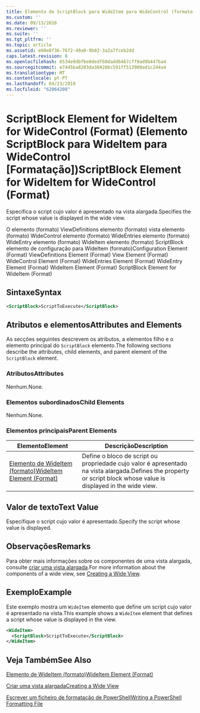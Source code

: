 ```yaml
---
title: Elemento de ScriptBlock para WideItem para WideControl (formato) | Documentos da Microsoft
ms.custom: ''
ms.date: 09/13/2016
ms.reviewer: ''
ms.suite: ''
ms.tgt_pltfrm: ''
ms.topic: article
ms.assetid: e00e8f36-76f2-49a0-9b02-3a2a7fceb2dd
caps.latest.revision: 8
ms.openlocfilehash: 6534e9dbfbe0dedf60dadd6467cff9ad9b447ba4
ms.sourcegitcommit: e7445ba8203da304286c591ff513900ad1c244a4
ms.translationtype: MT
ms.contentlocale: pt-PT
ms.lasthandoff: 04/23/2019
ms.locfileid: "62064208"
---
```

# <a name="scriptblock-element-for-wideitem-for-widecontrol-format"></a><span data-ttu-id="b4f7f-102">ScriptBlock Element for WideItem for WideControl (Format) (Elemento ScriptBlock para WideItem para WideControl [Formatação])</span><span class="sxs-lookup"><span data-stu-id="b4f7f-102">ScriptBlock Element for WideItem for WideControl (Format)</span></span>

<span data-ttu-id="b4f7f-103">Especifica o script cujo valor é apresentado na vista alargada.</span><span class="sxs-lookup"><span data-stu-id="b4f7f-103">Specifies the script whose value is displayed in the wide view.</span></span>

<span data-ttu-id="b4f7f-104">O elemento (formato) ViewDefinitions elemento (formato) vista elemento (formato) WideControl elemento (formato) WideEntries elemento (formato) WideEntry elemento (formato) WideItem elemento (formato) ScriptBlock elemento de configuração para WideItem (formato)</span><span class="sxs-lookup"><span data-stu-id="b4f7f-104">Configuration Element (Format) ViewDefinitions Element (Format) View Element (Format) WideControl Element (Format) WideEntries Element (Format) WideEntry Element (Format) WideItem Element (Format) ScriptBlock Element for WideItem (Format)</span></span>

## <a name="syntax"></a><span data-ttu-id="b4f7f-105">Sintaxe</span><span class="sxs-lookup"><span data-stu-id="b4f7f-105">Syntax</span></span>

```xml
<ScriptBlock>ScriptToExecute</ScriptBlock>
```

## <a name="attributes-and-elements"></a><span data-ttu-id="b4f7f-106">Atributos e elementos</span><span class="sxs-lookup"><span data-stu-id="b4f7f-106">Attributes and Elements</span></span>

<span data-ttu-id="b4f7f-107">As secções seguintes descrevem os atributos, a elementos filho e o elemento principal do `ScriptBlock` elemento.</span><span class="sxs-lookup"><span data-stu-id="b4f7f-107">The following sections describe the attributes, child elements, and parent element of the `ScriptBlock` element.</span></span>

### <a name="attributes"></a><span data-ttu-id="b4f7f-108">Atributos</span><span class="sxs-lookup"><span data-stu-id="b4f7f-108">Attributes</span></span>

<span data-ttu-id="b4f7f-109">Nenhum.</span><span class="sxs-lookup"><span data-stu-id="b4f7f-109">None.</span></span>

### <a name="child-elements"></a><span data-ttu-id="b4f7f-110">Elementos subordinados</span><span class="sxs-lookup"><span data-stu-id="b4f7f-110">Child Elements</span></span>

<span data-ttu-id="b4f7f-111">Nenhum.</span><span class="sxs-lookup"><span data-stu-id="b4f7f-111">None.</span></span>

### <a name="parent-elements"></a><span data-ttu-id="b4f7f-112">Elementos principais</span><span class="sxs-lookup"><span data-stu-id="b4f7f-112">Parent Elements</span></span>

|<span data-ttu-id="b4f7f-113">Elemento</span><span class="sxs-lookup"><span data-stu-id="b4f7f-113">Element</span></span>|<span data-ttu-id="b4f7f-114">Descrição</span><span class="sxs-lookup"><span data-stu-id="b4f7f-114">Description</span></span>|
|-------------|-----------------|
|[<span data-ttu-id="b4f7f-115">Elemento de WideItem (formato)</span><span class="sxs-lookup"><span data-stu-id="b4f7f-115">WideItem Element (Format)</span></span>](./wideitem-element-for-widecontrol-format.md)|<span data-ttu-id="b4f7f-116">Define o bloco de script ou propriedade cujo valor é apresentado na vista alargada.</span><span class="sxs-lookup"><span data-stu-id="b4f7f-116">Defines the property or script block whose value is displayed in the wide view.</span></span>|

## <a name="text-value"></a><span data-ttu-id="b4f7f-117">Valor de texto</span><span class="sxs-lookup"><span data-stu-id="b4f7f-117">Text Value</span></span>

<span data-ttu-id="b4f7f-118">Especifique o script cujo valor é apresentado.</span><span class="sxs-lookup"><span data-stu-id="b4f7f-118">Specify the script whose value is displayed.</span></span>

## <a name="remarks"></a><span data-ttu-id="b4f7f-119">Observações</span><span class="sxs-lookup"><span data-stu-id="b4f7f-119">Remarks</span></span>

<span data-ttu-id="b4f7f-120">Para obter mais informações sobre os componentes de uma vista alargada, consulte [criar uma vista alargada](./creating-a-wide-view.md).</span><span class="sxs-lookup"><span data-stu-id="b4f7f-120">For more information about the components of a wide view, see [Creating a Wide View](./creating-a-wide-view.md).</span></span>

## <a name="example"></a><span data-ttu-id="b4f7f-121">Exemplo</span><span class="sxs-lookup"><span data-stu-id="b4f7f-121">Example</span></span>

<span data-ttu-id="b4f7f-122">Este exemplo mostra um `WideItem` elemento que define um script cujo valor é apresentado na vista.</span><span class="sxs-lookup"><span data-stu-id="b4f7f-122">This example shows a `WideItem` element that defines a script whose value is displayed in the view.</span></span>

```xml
<WideItem>
  <ScriptBlock>ScriptToExecute</ScriptBlock>
</WideItem>
```

## <a name="see-also"></a><span data-ttu-id="b4f7f-123">Veja Também</span><span class="sxs-lookup"><span data-stu-id="b4f7f-123">See Also</span></span>

[<span data-ttu-id="b4f7f-124">Elemento de WideItem (formato)</span><span class="sxs-lookup"><span data-stu-id="b4f7f-124">WideItem Element (Format)</span></span>](./wideitem-element-for-widecontrol-format.md)

[<span data-ttu-id="b4f7f-125">Criar uma vista alargada</span><span class="sxs-lookup"><span data-stu-id="b4f7f-125">Creating a Wide View</span></span>](./creating-a-wide-view.md)

[<span data-ttu-id="b4f7f-126">Escrever um ficheiro de formatação de PowerShell</span><span class="sxs-lookup"><span data-stu-id="b4f7f-126">Writing a PowerShell Formatting File</span></span>](./writing-a-powershell-formatting-file.md)
